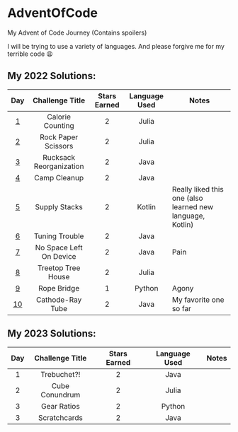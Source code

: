 # AdventOfCode
 My Advent of Code Journey (Contains spoilers)
 
 I will be trying to use a variety of languages. And please forgive me for my terrible code 😩

## My 2022 Solutions:

| Day | Challenge Title | Stars Earned | Language Used | Notes |
|:---:|:---------------:|:------------:|:-------------:| ----- |
| [1](../AdventOfCode/2022/Day1/Main.jl) | Calorie Counting  | 2 | Julia | |
| [2](../AdventOfCode/2022/Day2/Main.jl) | Rock Paper Scissors | 2 | Julia | |
| [3](../AdventOfCode/2022/Day3/Main.java) | Rucksack Reorganization | 2 | Java | |
| [4](../AdventOfCode/2022/Day4/Main.java) | Camp Cleanup | 2 | Java | |
| [5](../AdventOfCode/2022/Day5/Main.kt) | Supply Stacks | 2 | Kotlin | Really liked this one (also learned new language, Kotlin) |
| [6](../AdventOfCode/2022/Day6/Main.java) | Tuning Trouble | 2 | Java | |
| [7](../AdventOfCode/2022/Day7/Main.java) | No Space Left On Device | 2 | Java | Pain |
| [8](../AdventOfCode/2022/Day8/Main.jl) | Treetop Tree House | 2 | Julia | |
| [9](../AdventOfCode/2022/Day9/Main.py) | Rope Bridge | 1 | Python | Agony |
| [10](../AdventOfCode/2022/Day10/Main.java) | Cathode-Ray Tube | 2 | Java | My favorite one so far |

## My 2023 Solutions:
| Day | Challenge Title | Stars Earned | Language Used | Notes |
|:---:|:---------------:|:------------:|:-------------:| ----- |
| 1 | Trebuchet?! | 2 | Java | |
| 2 | Cube Conundrum | 2 | Julia | |
| 3 | Gear Ratios | 2 | Python | |
| 3 | Scratchcards | 2 | Java | |